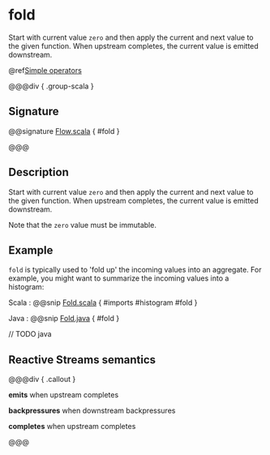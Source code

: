 # fold

Start with current value `zero` and then apply the current and next value to the given function. When upstream completes, the current value is emitted downstream.

@ref[Simple operators](../index.md#simple-operators)

@@@div { .group-scala }

## Signature

@@signature [Flow.scala](/akka-stream/src/main/scala/akka/stream/scaladsl/Flow.scala) { #fold }

@@@

## Description

Start with current value `zero` and then apply the current and next value to the given function. When upstream
completes, the current value is emitted downstream.

Note that the `zero` value must be immutable.

## Example

`fold` is typically used to 'fold up' the incoming values into an aggregate. For example, you might want to summarize the incoming values into a histogram:

Scala
:   @@snip [Fold.scala](/akka-docs/src/test/scala/docs/stream/operators/sourceorflow/Fold.scala) { #imports #histogram #fold }

Java
:   @@snip [Fold.java](/akka-docs/src/test/java/jdocs/stream/operators/SourceOrFlow.java) { #fold }

// TODO java

## Reactive Streams semantics

@@@div { .callout }

**emits** when upstream completes

**backpressures** when downstream backpressures

**completes** when upstream completes

@@@

